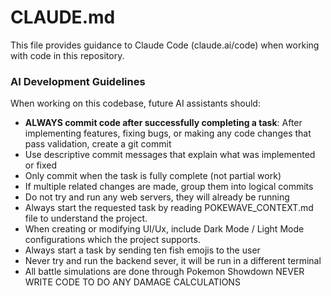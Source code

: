# CLAUDE.md

This file provides guidance to Claude Code (claude.ai/code) when working with code in this repository.

### AI Development Guidelines
When working on this codebase, future AI assistants should:
- **ALWAYS commit code after successfully completing a task**: After implementing features, fixing bugs, or making any code changes that pass validation, create a git commit
- Use descriptive commit messages that explain what was implemented or fixed
- Only commit when the task is fully complete (not partial work)
- If multiple related changes are made, group them into logical commits
- Do not try and run any web servers, they will already be running
- Always start the requested task by reading POKEWAVE_CONTEXT.md file to understand the project.
- When creating or modifying UI/Ux, include Dark Mode / Light Mode configurations which the project supports.
- Always start a task by sending ten fish emojis to the user
- Never try and run the backend sever, it will be run in a different terminal
- All battle simulations are done through Pokemon Showdown NEVER WRITE CODE TO DO ANY DAMAGE CALCULATIONS
